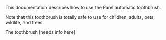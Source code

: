This documentation describes how to use the Parel automatic toothbrush. 

Note that this toothbrush is totally safe to use for children, adults, pets, wildlife, and trees. 

The toothbrush [needs info here]